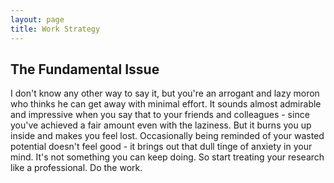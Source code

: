 ```yaml
---
layout: page
title: Work Strategy
---
```


## The Fundamental Issue

I don't know any other way to say it, but you're an arrogant and lazy moron who thinks he can get away with minimal effort. It sounds almost admirable and impressive when you say that to your friends and colleagues - since you've achieved a fair amount even with the laziness. But it burns you up inside and makes you feel lost. Occasionally being reminded of your wasted potential doesn't feel good - it brings out that dull tinge of anxiety in your mind. It's not something you can keep doing. So start treating your research like a professional. Do the work.
